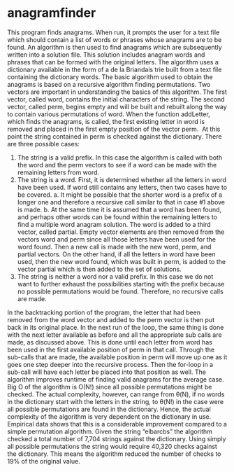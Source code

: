 anagramfinder
=============

This program finds anagrams. When run, it prompts the user for a text file which should contain a list of words or phrases whose anagrams are to be found. An algorithm is then used to find anagrams which are subsequently written into a solution file. This solution includes anagram words and phrases that can be formed with the original letters. The algorithm uses a dictionary available in the form of a de la Briandais trie built from a text file containing the dictionary words.
The basic algorithm used to obtain the anagrams is based on a recursive algorithm finding permutations. Two vectors are important in understanding the basics of this algorithm. The first vector, called word, contains the initial characters of the string. The second vector, called perm, begins empty and will be built and rebuilt along the way to contain various permutations of word. When the function addLetter, which finds the anagrams, is called, the first existing letter in word is removed and placed in the first empty position of the vector perm.  At this point the string contained in perm is checked against the dictionary. There are three possible cases: 

1. The string is a valid prefix. In this case the algorithm is called with both the word and the perm vectors to see if a word can be made with the remaining letters from word.
2. The string is a word. First, it is determined whether all the letters in word have been used. If word still contains any letters, then two cases have to be covered. 
a. It might be possible that the shorter word is a prefix of a longer one and therefore a recursive call similar to that in case #1 above is made. 
b. At the same time it is assumed that a word has been found, and perhaps other words can be found within the remaining letters to find a multiple word anagram solution. The word is added to a third vector, called partial. Empty vector elements are then removed from the vectors word and perm since all those letters have been used for the word found. Then a new call is made with the new word, perm, and partial vectors. On the other hand, if all the letters in word have been used, then the new word found, which was built in perm, is added to the vector partial which is then added to the set of solutions. 
3. The string is neither a word nor a valid prefix. In this case we do not want to further exhaust the possibilities starting with the prefix because no possible permutations would be found. Therefore, no recursive calls are made.

In the backtracking portion of the program, the letter that had been removed from the word vector and added to the perm vector is then put back in its original place. In the next run of the loop, the same thing is done with the next letter available as before and all the appropriate sub calls are made, as discussed above. This is done until each letter from word has been used in the first available position of perm in that call. Through the sub-calls that are made, the available position in perm will move up one as it goes one step deeper into the recursive process. Then the for-loop in a sub-call will have each letter be placed into that position as well.
The algorithm improves runtime of finding valid anagrams for the average case. Big O of the algorithm is O(N!) since all possible permutations might be checked. The actual complexity, however, can range from θ(N), if no words in the dictionary start with the letters in the string, to θ(N!) in the case were all possible permutations are found in the dictionary. Hence, the actual complexity of the algorithm is very dependent on the dictionary in use.
Empirical data shows that this is a considerable improvement compared to a simple permutation algorithm. Given the string “elbarcbs” the algorithm checked a total number of 7,704 strings against the dictionary. Using simply all possible permutations the string would require 40,320 checks against the dictionary. This means the algorithm reduced the number of checks to 19% of the original value.